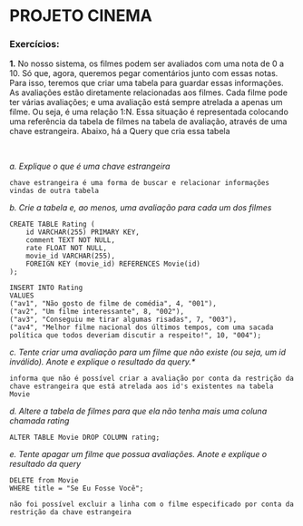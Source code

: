 # PROJETO CINEMA

### Exercícios:

<p><strong>1.</strong> No nosso sistema, os filmes podem ser avaliados com uma nota de 0 a 10. Só que, agora, queremos pegar comentários junto com essas notas. Para isso, teremos que criar uma tabela para guardar essas informações. 
As avaliações estão diretamente relacionadas aos filmes. Cada filme pode ter várias avaliações; e uma avaliação está sempre atrelada a apenas um filme. Ou seja, é uma relação 1:N. Essa situação é representada colocando uma referência da tabela de filmes na tabela de avaliação, através de uma chave estrangeira. Abaixo, há a Query que cria essa tabela
</p>
<br/>

<p><i>a. Explique o que é uma chave estrangeira</i>

```
chave estrangeira é uma forma de buscar e relacionar informações vindas de outra tabela
```
</p>

<p><i>b. Crie a tabela e, ao menos, uma avaliação para cada um dos filmes</i>
</p>

```
CREATE TABLE Rating (
	id VARCHAR(255) PRIMARY KEY,
    comment TEXT NOT NULL,
	rate FLOAT NOT NULL,
    movie_id VARCHAR(255),
    FOREIGN KEY (movie_id) REFERENCES Movie(id)
);

INSERT INTO Rating
VALUES 
("av1", "Não gosto de filme de comédia", 4, "001"),
("av2", "Um filme interessante", 8, "002"),
("av3", "Conseguiu me tirar algumas risadas", 7, "003"),
("av4", "Melhor filme nacional dos últimos tempos, com uma sacada política que todos deveriam discutir a respeito!", 10, "004");
```

<p><i>c. Tente criar uma avaliação para um filme que não existe (ou seja, um id inválido). Anote e explique o resultado da query.*</i>
</p>

 ```
informa que não é possível criar a avaliação por conta da restrição da chave estrangeira que está atrelada aos id's existentes na tabela Movie
```

<p><i>d. Altere a tabela de filmes para que ela não tenha mais uma coluna chamada rating</i>
</p>

```
ALTER TABLE Movie DROP COLUMN rating;
```

<p><i>e. Tente apagar um filme que possua avaliações. Anote e explique o resultado da query</i>
</p>

```
DELETE from Movie
WHERE title = "Se Eu Fosse Você";

não foi possível excluir a linha com o filme especificado por conta da restrição da chave estrangeira
```
